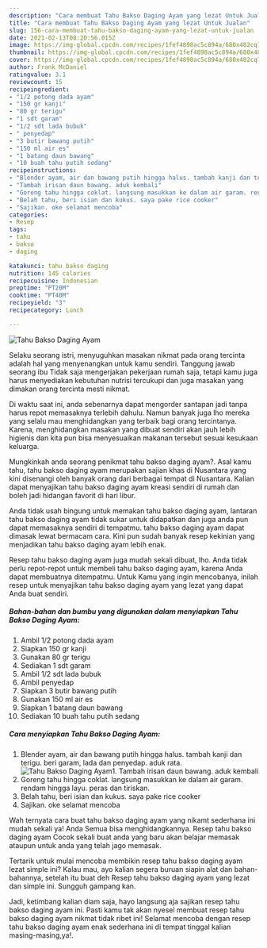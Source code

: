 ```yaml
---
description: "Cara membuat Tahu Bakso Daging Ayam yang lezat Untuk Jualan"
title: "Cara membuat Tahu Bakso Daging Ayam yang lezat Untuk Jualan"
slug: 156-cara-membuat-tahu-bakso-daging-ayam-yang-lezat-untuk-jualan
date: 2021-02-13T08:20:56.015Z
image: https://img-global.cpcdn.com/recipes/1fef4898ac5c894a/680x482cq70/tahu-bakso-daging-ayam-foto-resep-utama.jpg
thumbnail: https://img-global.cpcdn.com/recipes/1fef4898ac5c894a/680x482cq70/tahu-bakso-daging-ayam-foto-resep-utama.jpg
cover: https://img-global.cpcdn.com/recipes/1fef4898ac5c894a/680x482cq70/tahu-bakso-daging-ayam-foto-resep-utama.jpg
author: Frank McDaniel
ratingvalue: 3.1
reviewcount: 15
recipeingredient:
- "1/2 potong dada ayam"
- "150 gr kanji"
- "80 gr terigu"
- "1 sdt garam"
- "1/2 sdt lada bubuk"
- " penyedap"
- "3 butir bawang putih"
- "150 ml air es"
- "1 batang daun bawang"
- "10 buah tahu putih sedang"
recipeinstructions:
- "Blender ayam, air dan bawang putih hingga halus. tambah kanji dan terigu. beri garam, lada dan penyedap. aduk rata."
- "Tambah irisan daun bawang. aduk kembali"
- "Goreng tahu hingga coklat. langsung masukkan ke dalam air garam. rendam hingga layu. peras dan tiriskan."
- "Belah tahu, beri isian dan kukus. saya pake rice cooker"
- "Sajikan. oke selamat mencoba"
categories:
- Resep
tags:
- tahu
- bakso
- daging

katakunci: tahu bakso daging 
nutrition: 145 calories
recipecuisine: Indonesian
preptime: "PT20M"
cooktime: "PT40M"
recipeyield: "3"
recipecategory: Lunch

---
```



![Tahu Bakso Daging Ayam](https://img-global.cpcdn.com/recipes/1fef4898ac5c894a/680x482cq70/tahu-bakso-daging-ayam-foto-resep-utama.jpg)

Selaku seorang istri, menyuguhkan masakan nikmat pada orang tercinta adalah hal yang menyenangkan untuk kamu sendiri. Tanggung jawab seorang ibu Tidak saja mengerjakan pekerjaan rumah saja, tetapi kamu juga harus menyediakan kebutuhan nutrisi tercukupi dan juga masakan yang dimakan orang tercinta mesti nikmat.

Di waktu  saat ini, anda sebenarnya dapat mengorder santapan jadi tanpa harus repot memasaknya terlebih dahulu. Namun banyak juga lho mereka yang selalu mau menghidangkan yang terbaik bagi orang tercintanya. Karena, menghidangkan masakan yang dibuat sendiri akan jauh lebih higienis dan kita pun bisa menyesuaikan makanan tersebut sesuai kesukaan keluarga. 



Mungkinkah anda seorang penikmat tahu bakso daging ayam?. Asal kamu tahu, tahu bakso daging ayam merupakan sajian khas di Nusantara yang kini disenangi oleh banyak orang dari berbagai tempat di Nusantara. Kalian dapat menyajikan tahu bakso daging ayam kreasi sendiri di rumah dan boleh jadi hidangan favorit di hari libur.

Anda tidak usah bingung untuk memakan tahu bakso daging ayam, lantaran tahu bakso daging ayam tidak sukar untuk didapatkan dan juga anda pun dapat memasaknya sendiri di tempatmu. tahu bakso daging ayam dapat dimasak lewat bermacam cara. Kini pun sudah banyak resep kekinian yang menjadikan tahu bakso daging ayam lebih enak.

Resep tahu bakso daging ayam juga mudah sekali dibuat, lho. Anda tidak perlu repot-repot untuk membeli tahu bakso daging ayam, karena Anda dapat membuatnya ditempatmu. Untuk Kamu yang ingin mencobanya, inilah resep untuk menyajikan tahu bakso daging ayam yang lezat yang dapat Anda buat sendiri.

<!--inarticleads1-->

##### Bahan-bahan dan bumbu yang digunakan dalam menyiapkan Tahu Bakso Daging Ayam:

1. Ambil 1/2 potong dada ayam
1. Siapkan 150 gr kanji
1. Gunakan 80 gr terigu
1. Sediakan 1 sdt garam
1. Ambil 1/2 sdt lada bubuk
1. Ambil  penyedap
1. Siapkan 3 butir bawang putih
1. Gunakan 150 ml air es
1. Siapkan 1 batang daun bawang
1. Sediakan 10 buah tahu putih sedang




<!--inarticleads2-->

##### Cara menyiapkan Tahu Bakso Daging Ayam:

1. Blender ayam, air dan bawang putih hingga halus. tambah kanji dan terigu. beri garam, lada dan penyedap. aduk rata.
<img src="https://img-global.cpcdn.com/steps/6a99ee0a881b4e72/160x128cq70/tahu-bakso-daging-ayam-langkah-memasak-1-foto.jpg" alt="Tahu Bakso Daging Ayam">1. Tambah irisan daun bawang. aduk kembali
1. Goreng tahu hingga coklat. langsung masukkan ke dalam air garam. rendam hingga layu. peras dan tiriskan.
1. Belah tahu, beri isian dan kukus. saya pake rice cooker
1. Sajikan. oke selamat mencoba




Wah ternyata cara buat tahu bakso daging ayam yang nikamt sederhana ini mudah sekali ya! Anda Semua bisa menghidangkannya. Resep tahu bakso daging ayam Cocok sekali buat anda yang baru akan belajar memasak ataupun untuk anda yang telah jago memasak.

Tertarik untuk mulai mencoba membikin resep tahu bakso daging ayam lezat simple ini? Kalau mau, ayo kalian segera buruan siapin alat dan bahan-bahannya, setelah itu buat deh Resep tahu bakso daging ayam yang lezat dan simple ini. Sungguh gampang kan. 

Jadi, ketimbang kalian diam saja, hayo langsung aja sajikan resep tahu bakso daging ayam ini. Pasti kamu tak akan nyesel membuat resep tahu bakso daging ayam nikmat tidak ribet ini! Selamat mencoba dengan resep tahu bakso daging ayam enak sederhana ini di tempat tinggal kalian masing-masing,ya!.

